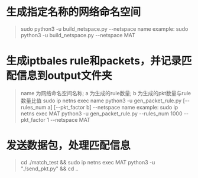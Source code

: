 # 生成指定名称的网络命名空间
> sudo python3 -u build_netspace.py --netspace name
> example: sudo python3 -u build_netspace.py --netspace MAT

# 生成iptbales rule和packets，并记录匹配信息到output文件夹
> name 为网络命名空间名称; a 为生成的rule数量; b 为生成的pkt数量与rule数量比值
> sudo ip netns exec name python3 -u gen_packet_rule.py [--rules_num a] [--pkt_factor b] --netspace name
> example: sudo ip netns exec MAT python3 -u gen_packet_rule.py --rules_num 1000 --pkt_factor 1 --netspace MAT

# 发送数据包，处理匹配信息
> cd ./match_test && sudo ip netns exec MAT python3 -u "./send_pkt.py" && cd ..
